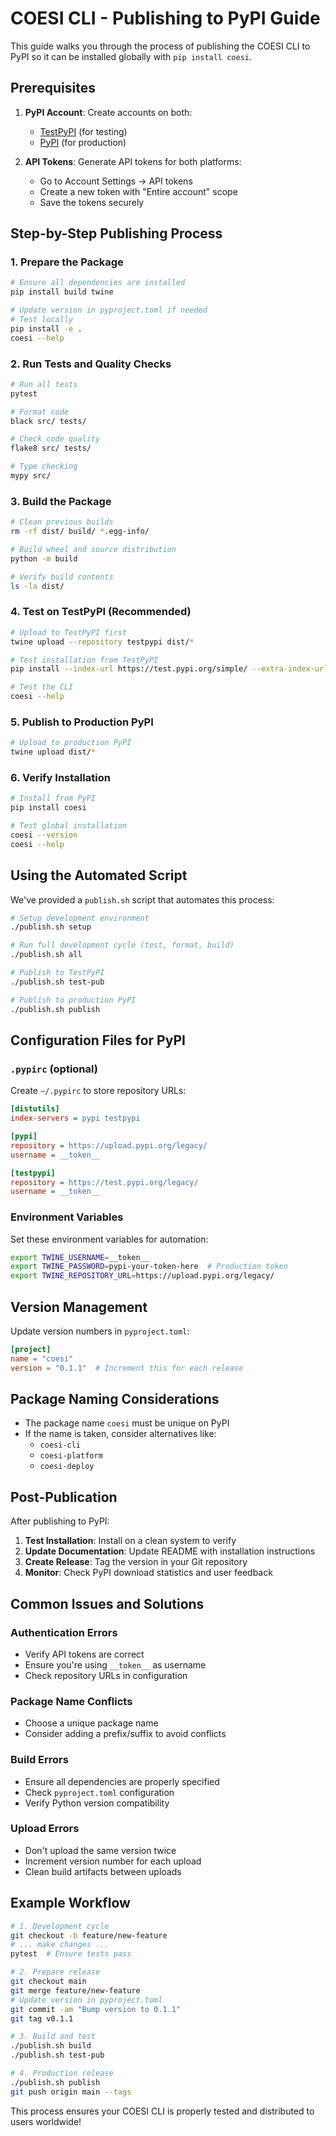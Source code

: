 # COESI CLI - Publishing to PyPI Guide

This guide walks you through the process of publishing the COESI CLI to PyPI so it can be installed globally with `pip install coesi`.

## Prerequisites

1. **PyPI Account**: Create accounts on both:
   - [TestPyPI](https://test.pypi.org/account/register/) (for testing)
   - [PyPI](https://pypi.org/account/register/) (for production)

2. **API Tokens**: Generate API tokens for both platforms:
   - Go to Account Settings → API tokens
   - Create a new token with "Entire account" scope
   - Save the tokens securely

## Step-by-Step Publishing Process

### 1. Prepare the Package

```bash
# Ensure all dependencies are installed
pip install build twine

# Update version in pyproject.toml if needed
# Test locally
pip install -e .
coesi --help
```

### 2. Run Tests and Quality Checks

```bash
# Run all tests
pytest

# Format code
black src/ tests/

# Check code quality
flake8 src/ tests/

# Type checking
mypy src/
```

### 3. Build the Package

```bash
# Clean previous builds
rm -rf dist/ build/ *.egg-info/

# Build wheel and source distribution
python -m build

# Verify build contents
ls -la dist/
```

### 4. Test on TestPyPI (Recommended)

```bash
# Upload to TestPyPI first
twine upload --repository testpypi dist/*

# Test installation from TestPyPI
pip install --index-url https://test.pypi.org/simple/ --extra-index-url https://pypi.org/simple/ coesi

# Test the CLI
coesi --help
```

### 5. Publish to Production PyPI

```bash
# Upload to production PyPI
twine upload dist/*
```

### 6. Verify Installation

```bash
# Install from PyPI
pip install coesi

# Test global installation
coesi --version
coesi --help
```

## Using the Automated Script

We've provided a `publish.sh` script that automates this process:

```bash
# Setup development environment
./publish.sh setup

# Run full development cycle (test, format, build)
./publish.sh all

# Publish to TestPyPI
./publish.sh test-pub

# Publish to production PyPI
./publish.sh publish
```

## Configuration Files for PyPI

### `.pypirc` (optional)

Create `~/.pypirc` to store repository URLs:

```ini
[distutils]
index-servers = pypi testpypi

[pypi]
repository = https://upload.pypi.org/legacy/
username = __token__

[testpypi]
repository = https://test.pypi.org/legacy/
username = __token__
```

### Environment Variables

Set these environment variables for automation:

```bash
export TWINE_USERNAME=__token__
export TWINE_PASSWORD=pypi-your-token-here  # Production token
export TWINE_REPOSITORY_URL=https://upload.pypi.org/legacy/
```

## Version Management

Update version numbers in `pyproject.toml`:

```toml
[project]
name = "coesi"
version = "0.1.1"  # Increment this for each release
```

## Package Naming Considerations

- The package name `coesi` must be unique on PyPI
- If the name is taken, consider alternatives like:
  - `coesi-cli`
  - `coesi-platform`
  - `coesi-deploy`

## Post-Publication

After publishing to PyPI:

1. **Test Installation**: Install on a clean system to verify
2. **Update Documentation**: Update README with installation instructions
3. **Create Release**: Tag the version in your Git repository
4. **Monitor**: Check PyPI download statistics and user feedback

## Common Issues and Solutions

### Authentication Errors
- Verify API tokens are correct
- Ensure you're using `__token__` as username
- Check repository URLs in configuration

### Package Name Conflicts
- Choose a unique package name
- Consider adding a prefix/suffix to avoid conflicts

### Build Errors
- Ensure all dependencies are properly specified
- Check `pyproject.toml` configuration
- Verify Python version compatibility

### Upload Errors
- Don't upload the same version twice
- Increment version number for each upload
- Clean build artifacts between uploads

## Example Workflow

```bash
# 1. Development cycle
git checkout -b feature/new-feature
# ... make changes ...
pytest  # Ensure tests pass

# 2. Prepare release
git checkout main
git merge feature/new-feature
# Update version in pyproject.toml
git commit -am "Bump version to 0.1.1"
git tag v0.1.1

# 3. Build and test
./publish.sh build
./publish.sh test-pub

# 4. Production release
./publish.sh publish
git push origin main --tags
```

This process ensures your COESI CLI is properly tested and distributed to users worldwide!
